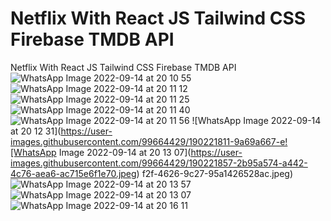 # Netflix With React JS Tailwind CSS Firebase TMDB API
 Netflix With React JS Tailwind CSS Firebase TMDB API
![WhatsApp Image 2022-09-14 at 20 10 55](https://user-images.githubusercontent.com/99664429/190221768-6d31d9a1-e800-4de5-be41-f096cf7952c2.jpeg)
![WhatsApp Image 2022-09-14 at 20 11 12](https://user-images.githubusercontent.com/99664429/190221776-758858ba-b6f5-4a1d-bfba-9588e73524b0.jpeg)
![WhatsApp Image 2022-09-14 at 20 11 25](https://user-images.githubusercontent.com/99664429/190221785-e4d56302-5a2f-4ad7-81e4-fac94c36e9f0.jpeg)
![WhatsApp Image 2022-09-14 at 20 11 40](https://user-images.githubusercontent.com/99664429/190221795-6bd20c3d-e294-4eae-b593-4a243111be8c.jpeg)
![WhatsApp Image 2022-09-14 at 20 11 56](https://user-images.githubusercontent.com/99664429/190221802-97b7af2b-0e0d-4beb-bf4e-e5c97b1a39a6.jpeg)
![WhatsApp Image 2022-09-14 at 20 12 31](https://user-images.githubusercontent.com/99664429/190221811-9a69a667-e![WhatsApp Image 2022-09-14 at 20 13 07](https://user-images.githubusercontent.com/99664429/190221857-2b95a574-a442-4c76-aea6-ac715e6f1e70.jpeg)
f2f-4626-9c27-95a1426528ac.jpeg)
![WhatsApp Image 2022-09-14 at 20 13 57](https://user-images.githubusercontent.com/99664429/190221819-3fea880c-bc31-4d78-b1f2-6980057d36cf.jpeg)
![WhatsApp Image 2022-09-14 at 20 13 07](https://user-images.githubusercontent.com/99664429/190221896-27b36fe8-e0f3-4f6f-86fe-eb01d8352040.jpeg)
![WhatsApp Image 2022-09-14 at 20 16 11](https://user-images.githubusercontent.com/99664429/190221902-671f451c-cca1-4668-9968-2e4a9a00622a.jpeg)
